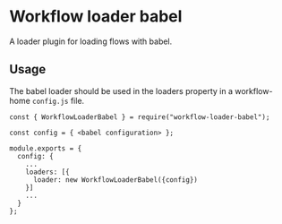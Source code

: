 # Workflow loader babel

A loader plugin for loading flows with babel.


## Usage

The babel loader should be used in the loaders property in a workflow-home `config.js` file.

```
const { WorkflowLoaderBabel } = require("workflow-loader-babel");

const config = { <babel configuration> };

module.exports = {
  config: {
    ...
    loaders: [{
      loader: new WorkflowLoaderBabel({config})
    }]
    ...
  }
};

```
